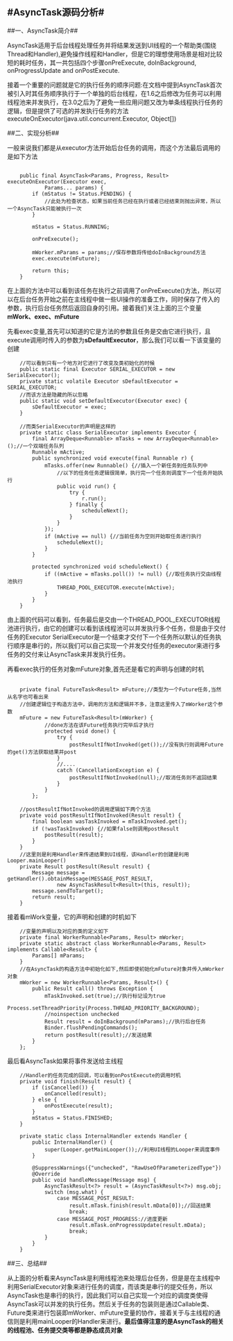 #AsyncTask源码分析#
---

##一、AsyncTask简介##

AsyncTask适用于后台线程处理任务并将结果发送到UI线程的一个帮助类(围绕Thread和Handler),避免操作线程和Handler，但是它的理想使用场景是相对比较短的耗时任务，其一共包括四个步骤onPreExecute, doInBackground, onProgressUpdate and onPostExecute.

接着一个重要的问题就是它的执行任务的顺序问题:在文档中提到AsyncTask首次被引入时其任务顺序执行于一个单独的后台线程，在1.6之后修改为任务可以利用线程池来并发执行，在3.0之后为了避免一些应用问题又改为单条线程执行任务的逻辑，但是提供了可选的并发执行任务的方法executeOnExecutor(java.util.concurrent.Executor, Object[])

##二、实现分析##

一般来说我们都是从executor方法开始后台任务的调用，而这个方法最后调用的是如下方法

```

	public final AsyncTask<Params, Progress, Result> executeOnExecutor(Executor exec,
            Params... params) {
        if (mStatus != Status.PENDING) {
            //此处为检查状态，如果当前任务已经在执行或者已经结束则抛出异常，所以一个AsyncTask只能被执行一次
        }

        mStatus = Status.RUNNING;

        onPreExecute();

        mWorker.mParams = params;//保存参数将传给doInBackground方法
        exec.execute(mFuture);

        return this;
    }

```
在上面的方法中可以看到该任务在执行之前调用了onPreExecute()方法，所以可以在后台任务开始之前在主线程中做一些UI操作的准备工作，同时保存了传入的参数，执行后台任务然后返回自身的引用。接着我们关注上面的三个变量**mWork、exec、mFuture**

先看exec变量,首先可以知道的它是方法的参数且任务是交由它进行执行，且execute调用时传入的参数为**sDefaultExecutor**，那么我们可以看一下该变量的创建

```
	//可以看到只有一个地方对它进行了改变及类初始化的时候
	public static final Executor SERIAL_EXECUTOR = new SerialExecutor();
    private static volatile Executor sDefaultExecutor = SERIAL_EXECUTOR;
    //而该方法是隐藏的所以忽略
	public static void setDefaultExecutor(Executor exec) {
        sDefaultExecutor = exec;
    }

    //而类SerialExecutor的声明是这样的
    private static class SerialExecutor implements Executor {
        final ArrayDeque<Runnable> mTasks = new ArrayDeque<Runnable>();//一个双端任务队列
        Runnable mActive;
        public synchronized void execute(final Runnable r) {
            mTasks.offer(new Runnable() {//插入一个新任务到任务队列中
            	//以下的任务任务逻辑很简单，执行完一个任务则调度下一个任务开始执行
                public void run() {
                    try {
                        r.run();
                    } finally {
                        scheduleNext();
                    }
                }
            });
            if (mActive == null) {//当前任务为空则开始取任务进行执行
                scheduleNext();
            }
        }

        protected synchronized void scheduleNext() {
            if ((mActive = mTasks.poll()) != null) {//取任务执行交由线程池执行
                THREAD_POOL_EXECUTOR.execute(mActive);
            }
        }
    }

```
由上面的代码可以看到，任务最后是交由一个THREAD_POOL_EXECUTOR线程池进行执行，由它的创建可以看到该线程池可以并发执行多个任务，但是由于交付任务的Executor SerialExecutor是一个结束才交付下一个任务所以默认的任务执行顺序是串行的，所以我们可以自己实现一个并发交付任务的executor来进行多任务的交付来让AsyncTask来并发执行任务。

再看exec执行的任务对象mFuture对象,首先还是看它的声明与创建的时机

```

	private final FutureTask<Result> mFuture;//类型为一个Future任务,当然从名字也可看出来
	//创建逻辑位于构造方法中，调用的方法和逻辑并不多，注意这里传入了mWorker这个参数
	mFuture = new FutureTask<Result>(mWorker) {
            //done方法在该Future任务执行完毕后才执行
            protected void done() {
                try {
                    postResultIfNotInvoked(get());//没有执行则调用Future的get()方法获取结果并post
                }
                //.... 
                catch (CancellationException e) {
                    postResultIfNotInvoked(null);//取消任务则不返回结果
                }
            }
        };

    //postResultIfNotInvoked的调用逻辑如下两个方法
    private void postResultIfNotInvoked(Result result) {
        final boolean wasTaskInvoked = mTaskInvoked.get();
        if (!wasTaskInvoked) {//如果false则调用postResult
            postResult(result);
        }
    }
    //这里则是利用Handler来传递结果到UI线程，该Handler的创建是利用Looper.mainLooper()
    private Result postResult(Result result) {
        Message message = getHandler().obtainMessage(MESSAGE_POST_RESULT,
                new AsyncTaskResult<Result>(this, result));
        message.sendToTarget();
        return result;
    }

```

接着看mWork变量，它的声明和创建的时机如下

```
	//变量的声明以及对应的类的定义如下
	private final WorkerRunnable<Params, Result> mWorker;
	private static abstract class WorkerRunnable<Params, Result> implements Callable<Result> {
        Params[] mParams;
    }
    //在AsyncTask的构造方法中初始化如下,然后即使初始化mFuture对象并传入mWorker对象
    mWorker = new WorkerRunnable<Params, Result>() {
        public Result call() throws Exception {
            mTaskInvoked.set(true);//执行标记设为true
            Process.setThreadPriority(Process.THREAD_PRIORITY_BACKGROUND);
            //noinspection unchecked
            Result result = doInBackground(mParams);//执行后台任务
            Binder.flushPendingCommands();
            return postResult(result);//发送结果
        }
    };

```

最后看AsyncTask如果将事件发送给主线程

```
	//Handler的任务完成的回调，可以看到onPostExecute的调用时机
	private void finish(Result result) {
        if (isCancelled()) {
            onCancelled(result);
        } else {
            onPostExecute(result);
        }
        mStatus = Status.FINISHED;
    }

    private static class InternalHandler extends Handler {
        public InternalHandler() {
            super(Looper.getMainLooper());//利用UI线程的Looper来调度事件
        }

        @SuppressWarnings({"unchecked", "RawUseOfParameterizedType"})
        @Override
        public void handleMessage(Message msg) {
            AsyncTaskResult<?> result = (AsyncTaskResult<?>) msg.obj;
            switch (msg.what) {
                case MESSAGE_POST_RESULT:
                    result.mTask.finish(result.mData[0]);//回送结果
                    break;
                case MESSAGE_POST_PROGRESS://进度更新
                    result.mTask.onProgressUpdate(result.mData);
                    break;
            }
        }
    }

```

##三、总结##

从上面的分析看来AsyncTask是利用线程池来处理后台任务，但是是在主线程中利用SerialExecutor对象来进行任务的调度，而该类是串行的提交任务，所以AsyncTask也是串行的执行，因此我们可以自己实现一个对应的调度类使得AsyncTask可以并发的执行任务。然后关于任务的包装则是通过Callable类、Future类来进行包装即mWorker、mFuture变量的协作，接着关于与主线程的通信则是利用mainLooper的Handler来进行。**最后值得注意的是AsyncTask的相关的线程池、任务提交类等都是静态成员对象**